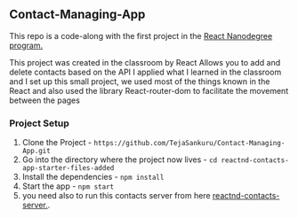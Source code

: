 ## Contact-Managing-App
This repo is a code-along with the first project in the [React Nanodegree program.](https://www.udacity.com/course/react-nanodegree--nd019)

This project was created in the classroom by React
Allows you to add and delete contacts based on the API
I applied what I learned in the classroom and I set up this small project, we used most of the things known in the React and also used the library React-router-dom to facilitate the movement between the pages

### Project Setup
1. Clone the Project - `https://github.com/TejaSankuru/Contact-Managing-App.git`
2. Go into the directory where the project now lives - `cd reactnd-contacts-app-starter-files-added`
3. Install the dependencies - `npm install`
4. Start the app - `npm start`
5. you need also to run this contacts server from here [reactnd-contacts-server.](https://github.com/udacity/reactnd-contacts-server).
